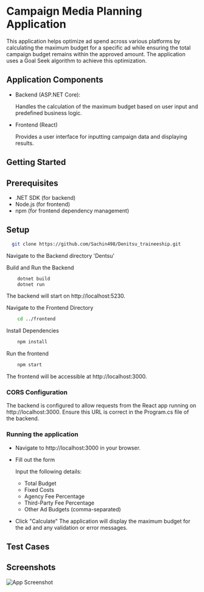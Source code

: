 
# Campaign Media Planning Application

This application helps optimize ad spend across various platforms by calculating the maximum budget for a specific ad while ensuring the total campaign budget remains within the approved amount. The application uses a Goal Seek algorithm to achieve this optimization.




## Application Components

- Backend (ASP.NET Core): 

    Handles the calculation of the maximum budget based on user input and predefined business logic.

- Frontend (React)

    Provides a user interface for inputting campaign data and displaying results.






## Getting Started


## Prerequisites

- .NET SDK (for backend)
- Node.js (for frontend)
- npm (for frontend dependency management)

## Setup

```bash
  git clone https://github.com/Sachin498/Denitsu_traineeship.git
```
Navigate to the Backend directory 'Dentsu'

Build and Run the Backend
```bash
    dotnet build
    dotnet run
```
The backend will start on http://localhost:5230.

Navigate to the Frontend Directory

```bash
    cd ../frontend
```
Install Dependencies
```bash
    npm install
```
Run the frontend
```bash
    npm start
```
The frontend will be accessible at http://localhost:3000.

### CORS Configuration
The backend is configured to allow requests from the React app running on http://localhost:3000. Ensure this URL is correct in the Program.cs file of the backend.

### Running the application

- Navigate to http://localhost:3000 in your browser.

- Fill out the form 

    Input the following details:
    - Total Budget
    - Fixed Costs
    - Agency Fee Percentage
    - Third-Party Fee Percentage
    - Other Ad Budgets (comma-separated)

- Click "Calculate"
    The application will display the maximum budget for the ad and any validation or error messages.


## Test Cases



## Screenshots

![App Screenshot](https://via.placeholder.com/468x300?text=App+Screenshot+Here)


